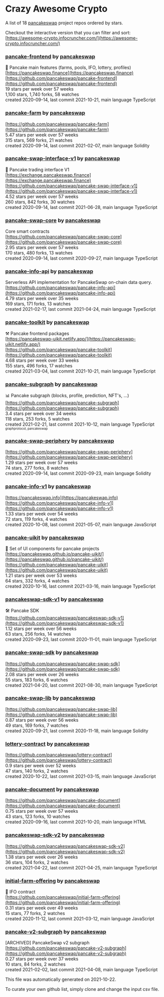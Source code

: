 # Crazy Awesome Crypto
A list of 18 [pancakeswap](https://github.com/pancakeswap) project repos ordered by stars.  

Checkout the interactive version that you can filter and sort: 
[https://awesome-crypto.infocruncher.com/](https://awesome-crypto.infocruncher.com/)  


### [pancake-frontend](https://github.com/pancakeswap/pancake-frontend) by [pancakeswap](https://github.com/pancakeswap)  
:pancakes: Pancake main features (farms, pools, IFO, lottery, profiles)  
[https://pancakeswap.finance](https://pancakeswap.finance)  
[https://github.com/pancakeswap/pancake-frontend](https://github.com/pancakeswap/pancake-frontend)  
19 stars per week over 57 weeks  
1,100 stars, 1,740 forks, 58 watches  
created 2020-09-14, last commit 2021-10-21, main language TypeScript  


### [pancake-farm](https://github.com/pancakeswap/pancake-farm) by [pancakeswap](https://github.com/pancakeswap)  
  
[https://github.com/pancakeswap/pancake-farm](https://github.com/pancakeswap/pancake-farm)  
5.47 stars per week over 57 weeks  
315 stars, 569 forks, 21 watches  
created 2020-09-14, last commit 2021-02-07, main language Solidity  


### [pancake-swap-interface-v1](https://github.com/pancakeswap/pancake-swap-interface-v1) by [pancakeswap](https://github.com/pancakeswap)  
:pancakes: Pancake trading interface V1  
[https://exchange.pancakeswap.finance](https://exchange.pancakeswap.finance)  
[https://github.com/pancakeswap/pancake-swap-interface-v1](https://github.com/pancakeswap/pancake-swap-interface-v1)  
4.52 stars per week over 57 weeks  
260 stars, 842 forks, 30 watches  
created 2020-09-14, last commit 2021-06-28, main language TypeScript  


### [pancake-swap-core](https://github.com/pancakeswap/pancake-swap-core) by [pancakeswap](https://github.com/pancakeswap)  
Core smart contracts   
[https://github.com/pancakeswap/pancake-swap-core](https://github.com/pancakeswap/pancake-swap-core)  
2.95 stars per week over 57 weeks  
170 stars, 480 forks, 13 watches  
created 2020-09-14, last commit 2020-09-27, main language TypeScript  


### [pancake-info-api](https://github.com/pancakeswap/pancake-info-api) by [pancakeswap](https://github.com/pancakeswap)  
Serverless API implementation for PancakeSwap on-chain data query.  
[https://github.com/pancakeswap/pancake-info-api](https://github.com/pancakeswap/pancake-info-api)  
4.79 stars per week over 35 weeks  
169 stars, 171 forks, 13 watches  
created 2021-02-17, last commit 2021-04-24, main language TypeScript  


### [pancake-toolkit](https://github.com/pancakeswap/pancake-toolkit) by [pancakeswap](https://github.com/pancakeswap)  
:hammer_and_pick: Pancake frontend packages  
[https://pancakeswap-uikit.netlify.app/](https://pancakeswap-uikit.netlify.app/)  
[https://github.com/pancakeswap/pancake-toolkit](https://github.com/pancakeswap/pancake-toolkit)  
4.68 stars per week over 33 weeks  
155 stars, 496 forks, 17 watches  
created 2021-03-04, last commit 2021-10-21, main language TypeScript  


### [pancake-subgraph](https://github.com/pancakeswap/pancake-subgraph) by [pancakeswap](https://github.com/pancakeswap)  
📊 Pancake subgraph (blocks, profile, prediction, NFT's, ...)  
[https://github.com/pancakeswap/pancake-subgraph](https://github.com/pancakeswap/pancake-subgraph)  
3.4 stars per week over 34 weeks  
118 stars, 253 forks, 5 watches  
created 2021-02-21, last commit 2021-10-12, main language TypeScript  
<sub><sup>graphprotocol, pancakeswap</sup></sub>


### [pancake-swap-periphery](https://github.com/pancakeswap/pancake-swap-periphery) by [pancakeswap](https://github.com/pancakeswap)  
  
[https://github.com/pancakeswap/pancake-swap-periphery](https://github.com/pancakeswap/pancake-swap-periphery)  
1.29 stars per week over 57 weeks  
74 stars, 277 forks, 8 watches  
created 2020-09-14, last commit 2020-09-23, main language Solidity  


### [pancake-info-v1](https://github.com/pancakeswap/pancake-info-v1) by [pancakeswap](https://github.com/pancakeswap)  
  
[https://pancakeswap.info](https://pancakeswap.info)  
[https://github.com/pancakeswap/pancake-info-v1](https://github.com/pancakeswap/pancake-info-v1)  
1.33 stars per week over 54 weeks  
72 stars, 119 forks, 4 watches  
created 2020-10-08, last commit 2021-05-07, main language JavaScript  


### [pancake-uikit](https://github.com/pancakeswap/pancake-uikit) by [pancakeswap](https://github.com/pancakeswap)  
💠 Set of UI components for pancake projects  
[https://pancakeswap.github.io/pancake-uikit/](https://pancakeswap.github.io/pancake-uikit/)  
[https://github.com/pancakeswap/pancake-uikit](https://github.com/pancakeswap/pancake-uikit)  
1.21 stars per week over 53 weeks  
64 stars, 332 forks, 4 watches  
created 2020-10-16, last commit 2021-03-16, main language TypeScript  


### [pancakeswap-sdk-v1](https://github.com/pancakeswap/pancakeswap-sdk-v1) by [pancakeswap](https://github.com/pancakeswap)  
:hammer_and_wrench: Pancake SDK  
[https://github.com/pancakeswap/pancakeswap-sdk-v1](https://github.com/pancakeswap/pancakeswap-sdk-v1)  
1.12 stars per week over 56 weeks  
63 stars, 256 forks, 14 watches  
created 2020-09-23, last commit 2020-11-01, main language TypeScript  


### [pancake-swap-sdk](https://github.com/pancakeswap/pancake-swap-sdk) by [pancakeswap](https://github.com/pancakeswap)  
  
[https://github.com/pancakeswap/pancake-swap-sdk](https://github.com/pancakeswap/pancake-swap-sdk)  
2.08 stars per week over 26 weeks  
55 stars, 183 forks, 6 watches  
created 2021-04-20, last commit 2021-08-30, main language TypeScript  


### [pancake-swap-lib](https://github.com/pancakeswap/pancake-swap-lib) by [pancakeswap](https://github.com/pancakeswap)  
  
[https://github.com/pancakeswap/pancake-swap-lib](https://github.com/pancakeswap/pancake-swap-lib)  
0.87 stars per week over 56 weeks  
49 stars, 169 forks, 7 watches  
created 2020-09-21, last commit 2020-11-18, main language Solidity  


### [lottery-contract](https://github.com/pancakeswap/lottery-contract) by [pancakeswap](https://github.com/pancakeswap)  
  
[https://github.com/pancakeswap/lottery-contract](https://github.com/pancakeswap/lottery-contract)  
0.9 stars per week over 52 weeks  
47 stars, 140 forks, 2 watches  
created 2020-10-22, last commit 2021-03-15, main language JavaScript  


### [pancake-document](https://github.com/pancakeswap/pancake-document) by [pancakeswap](https://github.com/pancakeswap)  
  
[https://github.com/pancakeswap/pancake-document](https://github.com/pancakeswap/pancake-document)  
0.75 stars per week over 57 weeks  
43 stars, 123 forks, 10 watches  
created 2020-09-16, last commit 2021-10-20, main language HTML  


### [pancakeswap-sdk-v2](https://github.com/pancakeswap/pancakeswap-sdk-v2) by [pancakeswap](https://github.com/pancakeswap)  
  
[https://github.com/pancakeswap/pancakeswap-sdk-v2](https://github.com/pancakeswap/pancakeswap-sdk-v2)  
1.38 stars per week over 26 weeks  
36 stars, 104 forks, 2 watches  
created 2021-04-22, last commit 2021-04-25, main language TypeScript  


### [initial-farm-offering](https://github.com/pancakeswap/initial-farm-offering) by [pancakeswap](https://github.com/pancakeswap)  
:pancakes: IFO contract  
[https://github.com/pancakeswap/initial-farm-offering](https://github.com/pancakeswap/initial-farm-offering)  
0.31 stars per week over 49 weeks  
15 stars, 77 forks, 2 watches  
created 2020-11-12, last commit 2021-03-12, main language JavaScript  


### [pancake-v2-subgraph](https://github.com/pancakeswap/pancake-v2-subgraph) by [pancakeswap](https://github.com/pancakeswap)  
[ARCHIVED] PancakeSwap v2 subgraph  
[https://github.com/pancakeswap/pancake-v2-subgraph](https://github.com/pancakeswap/pancake-v2-subgraph)  
0.27 stars per week over 37 weeks  
10 stars, 84 forks, 2 watches  
created 2021-02-02, last commit 2021-04-08, main language TypeScript  


This file was automatically generated on 2021-10-22.  

To curate your own github list, simply clone and change the input csv file.  